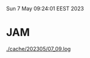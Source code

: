 Sun  7 May 09:24:01 EEST 2023
# JAM
<a href='./cache/202305/07_09.log'>./cache/202305/07_09.log</a>
